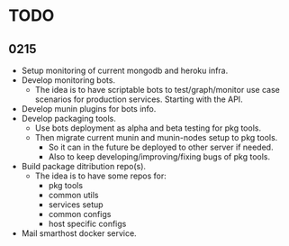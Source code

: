 # TODO

## 0215

* Setup monitoring of current mongodb and heroku infra.
* Develop monitoring bots.
	* The idea is to have scriptable bots to test/graph/monitor use case scenarios for production services. Starting with the API.
* Develop munin plugins for bots info.
* Develop packaging tools.
	* Use bots deployment as alpha and beta testing for pkg tools.
	* Then migrate current munin and munin-nodes setup to pkg tools.
		* So it can in the future be deployed to other server if needed.
		* Also to keep developing/improving/fixing bugs of pkg tools.
* Build package ditribution repo(s).
	* The idea is to have some repos for:
		* pkg tools
		* common utils
		* services setup
		* common configs
		* host specific configs
* Mail smarthost docker service.
